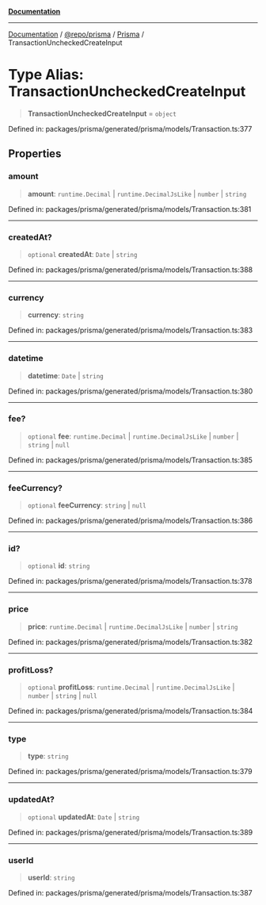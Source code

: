 [**Documentation**](../../../../../README.md)

***

[Documentation](../../../../../README.md) / [@repo/prisma](../../../README.md) / [Prisma](../README.md) / TransactionUncheckedCreateInput

# Type Alias: TransactionUncheckedCreateInput

> **TransactionUncheckedCreateInput** = `object`

Defined in: packages/prisma/generated/prisma/models/Transaction.ts:377

## Properties

### amount

> **amount**: `runtime.Decimal` \| `runtime.DecimalJsLike` \| `number` \| `string`

Defined in: packages/prisma/generated/prisma/models/Transaction.ts:381

***

### createdAt?

> `optional` **createdAt**: `Date` \| `string`

Defined in: packages/prisma/generated/prisma/models/Transaction.ts:388

***

### currency

> **currency**: `string`

Defined in: packages/prisma/generated/prisma/models/Transaction.ts:383

***

### datetime

> **datetime**: `Date` \| `string`

Defined in: packages/prisma/generated/prisma/models/Transaction.ts:380

***

### fee?

> `optional` **fee**: `runtime.Decimal` \| `runtime.DecimalJsLike` \| `number` \| `string` \| `null`

Defined in: packages/prisma/generated/prisma/models/Transaction.ts:385

***

### feeCurrency?

> `optional` **feeCurrency**: `string` \| `null`

Defined in: packages/prisma/generated/prisma/models/Transaction.ts:386

***

### id?

> `optional` **id**: `string`

Defined in: packages/prisma/generated/prisma/models/Transaction.ts:378

***

### price

> **price**: `runtime.Decimal` \| `runtime.DecimalJsLike` \| `number` \| `string`

Defined in: packages/prisma/generated/prisma/models/Transaction.ts:382

***

### profitLoss?

> `optional` **profitLoss**: `runtime.Decimal` \| `runtime.DecimalJsLike` \| `number` \| `string` \| `null`

Defined in: packages/prisma/generated/prisma/models/Transaction.ts:384

***

### type

> **type**: `string`

Defined in: packages/prisma/generated/prisma/models/Transaction.ts:379

***

### updatedAt?

> `optional` **updatedAt**: `Date` \| `string`

Defined in: packages/prisma/generated/prisma/models/Transaction.ts:389

***

### userId

> **userId**: `string`

Defined in: packages/prisma/generated/prisma/models/Transaction.ts:387
